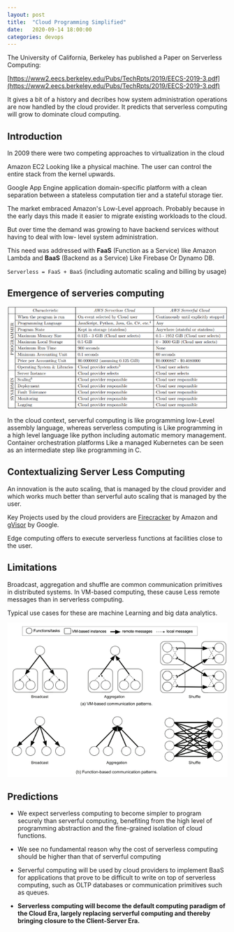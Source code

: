 ```yaml
---
layout: post
title:  "Cloud Programming Simplified"
date:   2020-09-14 18:00:00
categories: devops
---
```


The University of California, Berkeley has published a Paper on Serverless Computing:

[https://www2.eecs.berkeley.edu/Pubs/TechRpts/2019/EECS-2019-3.pdf](https://www2.eecs.berkeley.edu/Pubs/TechRpts/2019/EECS-2019-3.pdf)

It gives a bit of a history and decribes how system administration operations are now handled by the cloud provider. It predicts that serverless computing will grow to dominate cloud computing.


## Introduction

In 2009 there were two competing approaches to virtualization in the cloud 

Amazon EC2 Looking like a physical machine. The user can control the entire stack from the kernel upwards.

Google App Engine application domain-specific platform with a clean separation between a stateless computation tier and a stateful storage tier.

The market embraced Amazon's Low-Level approach. Probably because in the early days this made it easier to migrate existing workloads to the cloud.

But over time the demand was growing to have backend services without having to deal with low- level system administration.

This need was addressed with **FaaS** (Function as a Service) like Amazon Lambda and **BaaS** (Backend as a Service) Like Firebase Or Dynamo DB.

`Serverless = FaaS + BaaS` (including automatic scaling and billing by usage)


## Emergence of serveries computing

![table](/img/devops/serverless/sls-tab2.png)

In the cloud context, serverful computing is like programming low-Level assembly language, whereas serverless computing is Like programming in a high level language like python including automatic memory management. Container orchestration platforms Like a managed Kubernetes can be seen as an intermediate step like programming in C.


## Contextualizing Server Less Computing

An innovation is the auto scaling, that is managed by the cloud provider and which works much better than serverful auto scaling that is managed by the user.

Key Projects used by the cloud providers are [Firecracker](https://github.com/firecracker-microvm/firecracker) by Amazon and [gVisor](https://github.com/google/gvisor) by Google.

Edge computing offers to execute serverless functions at facilities close to the user.


## Limitations

Broadcast, aggregation and shuffle are common communication primitives in distributed systems. In VM-based computing, these cause Less remote messages than in serverless computing.

Typical use cases for these are machine Learning and big data analytics.

![patterns](/img/devops/serverless/sls-patters.png)


## Predictions

* We expect serverless computing to become simpler to program securely than serverful computing, benefiting from the high level of programming abstraction and the fine-grained isolation of cloud functions.

* We see no fundamental reason why the cost of serverless computing should be higher than that of serverful computing

* Serverful computing will be used by cloud providers to implement BaaS for applications that prove to be difficult to write on top of serverless computing, such as OLTP databases or communication primitives such as queues.

* **Serverless computing will become the default computing paradigm of the Cloud Era, largely replacing serverful computing and thereby bringing closure to the Client-Server Era.**